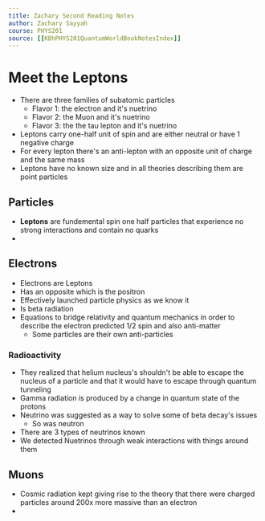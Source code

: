 ```yaml
---
title: Zachary Second Reading Notes
author: Zachary Sayyah
course: PHYS201
source: [[KBhPHYS201QuantumWorldBookNotesIndex]]
---
```


# Meet the Leptons
 - There are three families of subatomic particles
	 - Flavor 1: the electron and it's nuetrino
	 - Flavor 2: the Muon and it's nuetrino
	 - Flavor 3: the the tau lepton and it's nuetrino
 - Leptons carry one-half unit of spin and are either neutral or have 1 negative charge
 - For every lepton there's an anti-lepton with an opposite unit of charge and the same mass
 - Leptons have no known size and in all theories describing them are point particles

## Particles
- **Leptons** are fundemental spin one half particles that experience no strong interactions and contain no quarks
- 

## Electrons
 - Electrons are Leptons
 - Has an opposite which is the positron
 - Effectively launched particle physics as we know it
 - Is beta radiation
 - Equations to bridge relativity and quantum mechanics in order to describe the electron predicted 1/2 spin and also anti-matter
	 - Some particles are their own anti-particles

### Radioactivity
 - They realized that helium nucleus's shouldn't be able to escape the nucleus of a particle and that it would have to escape through quantum tunneling
 - Gamma radiation is produced by a change in quantum state of the protons
 - Neutrino was suggested as a way to solve some of beta decay's issues
	 - So was neutron
 - There are 3 types of neutrinos known
 - We detected Nuetrinos through weak interactions with things around them

## Muons
 - Cosmic radiation kept giving rise to the theory that there were charged particles around 200x more massive than an electron
 - 